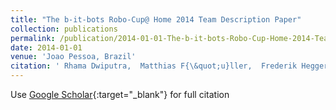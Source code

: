 ```yaml
---
title: "The b-it-bots Robo-Cup@ Home 2014 Team Description Paper"
collection: publications
permalink: /publication/2014-01-01-The-b-it-bots-Robo-Cup-Home-2014-Team-Description-Paper
date: 2014-01-01
venue: 'Joao Pessoa, Brazil'
citation: ' Rhama Dwiputra,  Matthias F{\&quot;u}ller,  Frederik Hegger,  Sven Schneider,  Nico Hochgeschwender,  Iman Awaad,  Jos{\&apos;e} Loza,  Alexey Ozhigov,  Saugata Biswas,  Niranjan Deshpande, &quot;The b-it-bots Robo-Cup@ Home 2014 Team Description Paper.&quot; Joao Pessoa, Brazil, 2014.'
---
```

Use [Google Scholar](https://scholar.google.com/scholar?q=The+b+it+bots+Robo+Cup@+Home+2014+Team+Description+Paper){:target="_blank"} for full citation